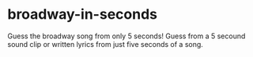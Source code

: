 # broadway-in-seconds
Guess the broadway song from only 5 seconds! Guess from a 5 secound sound clip or written lyrics from just five seconds of a song.
